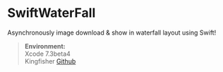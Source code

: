 # SwiftWaterFall
Asynchronously image download &amp; show in waterfall layout using Swift!  

>**Environment:**  
Xcode 7.3beta4  
Kingfisher [Github](https://github.com/onevcat/Kingfisher/)  
